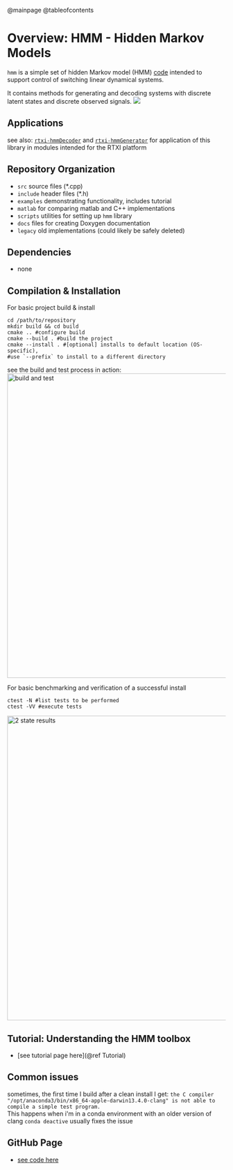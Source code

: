 @mainpage
@tableofcontents
# Overview: HMM - Hidden Markov Models
`hmm` is a simple set of hidden Markov model (HMM) [code](https://github.com/stanley-rozell/hmm) intended to support control of switching linear dynamical systems.

It contains methods for generating and decoding systems with discrete latent states and discrete observed signals.
![](https://github.com/stanley-rozell/hmm/blob/master/docs/imgs/hmmlogo.png)
## Applications

see also: [`rtxi-hmmDecoder`](https://github.com/stanley-rozell/rtxi-hmmDecoder) and [`rtxi-hmmGenerator`](https://github.com/stanley-rozell/rtxi-hmmGenerator) for application of this library in modules intended for the RTXI platform


## Repository Organization
- `src` source files (*.cpp)
- `include` header files (*.h)
- `examples` demonstrating functionality, includes tutorial
- `matlab` for comparing matlab and C++ implementations
- `scripts` utilities for setting up `hmm` library
- `docs` files for creating Doxygen documentation
- `legacy` old implementations (could likely be safely deleted)

## Dependencies
- none

## Compilation & Installation

For basic project build & install
```shell
cd /path/to/repository
mkdir build && cd build
cmake .. #configure build
cmake --build . #build the project
cmake --install . #[optional] installs to default location (OS-specific),
#use `--prefix` to install to a different directory
```
<!-- make #build the project sudo make install #[optional] installs to default location (OS-specific) -->

see the build and test process in action:
<img src="./imgs/HMM_install_example_video.gif" alt="build and test" width="700"/>

For basic benchmarking and verification of a successful install
```shell
ctest -N #list tests to be performed
ctest -VV #execute tests
```

<img src="./imgs/2state_console.png" alt="2 state results" width="700"/>


## Tutorial: Understanding the HMM toolbox
- [see tutorial page here](@ref Tutorial)


## Common issues
sometimes, the first time I build after a clean install I get:
`the C compiler
    "/opt/anaconda3/bin/x86_64-apple-darwin13.4.0-clang"
  is not able to compile a simple test program.`  
This happens when i'm in a conda environment with an older version of clang
`conda deactive` usually fixes the issue

##  GitHub Page
  - [see code here](https://github.com/stanley-rozell/hmm)
<!--
```error: non-aggregate type 'std::vector<std::vector<double> >' cannot be initialized with an initializer list```

compile `main.cpp` with
```shell
clang++ -std=c++0x -o out main.cpp
```
instead

```  Cannot specify include directories for target "hmmtest" which is not built```
{CMAKE_PROJECT_NAME} needs to be the same as the over-arching folder name
# Acknowledgements -->
